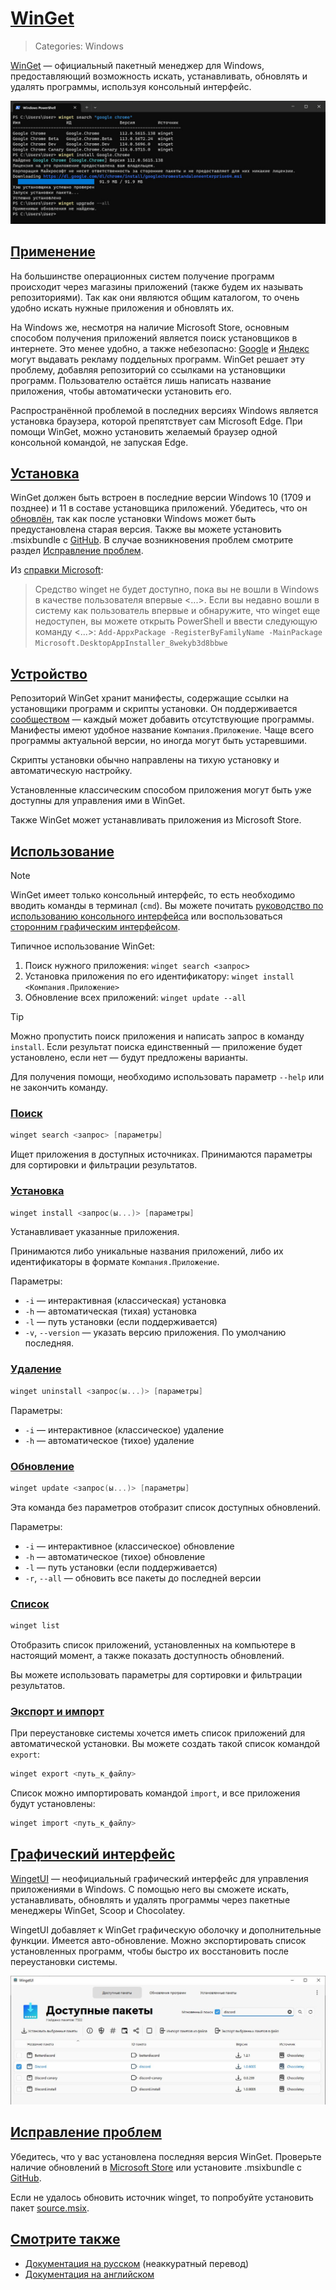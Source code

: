 # [WinGet](#winget)
> Categories: Windows

[WinGet](https://github.com/microsoft/winget-cli) — официальный пакетный
менеджер для Windows, предоставляющий возможность искать, устанавливать,
обновлять и удалять программы, используя консольный интерфейс.

![Установка программы при помощи консольного интерфейса WinGet](/media/winget.jpg)

## [Применение](#utilization)

На большинстве операционных систем получение программ происходит через магазины
приложений (также будем их называть репозиториями). Так как они являются общим
каталогом, то очень удобно искать нужные приложения и обновлять их.

На Windows же, несмотря на наличие Microsoft Store, основным способом получения
приложений является поиск установщиков в интернете. Это менее удобно, а также
небезопасно:
[Google](https://www.bleepingcomputer.com/news/security/google-ad-for-gimporg-served-info-stealing-malware-via-lookalike-site)
и [Яндекс](https://t.me/KoolTechTricks/131) могут выдавать рекламу поддельных
программ. WinGet решает эту проблему, добавляя репозиторий со ссылками на
установщики программ. Пользователю остаётся лишь написать название приложения,
чтобы автоматически установить его.

Распространённой проблемой в последних версиях Windows является установка
браузера, которой препятствует сам Microsoft Edge. При помощи WinGet, можно
установить желаемый браузер одной консольной командой, не запуская Edge.

## [Установка](#installation)

WinGet должен быть встроен в последние версии Windows 10 (1709 и позднее) и 11 в
составе установщика приложений. Убедитесь, что он
[обновлён](https://www.microsoft.com/p/app-installer/9nblggh4nns1),
так как после установки Windows может быть предустановлена старая версия. Также
вы можете установить .msixbundle с
[GitHub](https://github.com/microsoft/winget-cli/releases/latest). В случае
возникновения проблем смотрите раздел [Исправление проблем](#troubleshooting).

Из [справки Microsoft](https://learn.microsoft.com/ru-ru/windows/package-manager/winget/#install-winget):

> Средство winget не будет доступно, пока вы не вошли в Windows в качестве
пользователя впервые <...>. Если вы недавно вошли в систему как пользователь
впервые и обнаружите, что winget еще недоступен, вы можете открыть PowerShell и
ввести следующую команду <...>:
`Add-AppxPackage -RegisterByFamilyName -MainPackage Microsoft.DesktopAppInstaller_8wekyb3d8bbwe`

## [Устройство](#how-it-works)

Репозиторий WinGet хранит манифесты, содержащие ссылки на установщики программ и
скрипты установки. Он поддерживается
[сообществом](https://github.com/microsoft/winget-pkgs) — каждый может добавить
отсутствующие программы. Манифесты имеют удобное название `Компания.Приложение`.
Чаще всего программы актуальной версии, но иногда могут быть устаревшими.

Скрипты установки обычно направлены на тихую установку и автоматическую
настройку.

Установленные классическим способом приложения могут быть уже доступны для
управления ими в WinGet.

Также WinGet может устанавливать приложения из Microsoft Store.

## [Использование](#usage)

> [!note]
> WinGet имеет только консольный интерфейс, то есть необходимо вводить команды в
терминал (`cmd`). Вы можете почитать
[руководство по использованию консольного интерфейса](/wiki/cli) или
воспользоваться [сторонним графическим интерфейсом](#gui).

Типичное использование WinGet:

1. Поиск нужного приложения: `winget search <запрос>`
2. Установка приложения по его идентификатору:
`winget install <Компания.Приложение>`
3. Обновление всех приложений: `winget update --all`

> [!tip]
> Можно пропустить поиск приложения и написать запрос в команду `install`. Если
результат поиска единственный — приложение будет установлено, если нет — будут
предложены варианты.

Для получения помощи, необходимо использовать параметр `--help` или не закончить
команду.

### [Поиск](#search)

```powershell
winget search <запрос> [параметры]
```

Ищет приложения в доступных источниках. Принимаются параметры для сортировки
и фильтрации результатов.

### [Установка](#install)

```powershell
winget install <запрос(ы...)> [параметры]
```

Устанавливает указанные приложения.

Принимаются либо уникальные названия приложений, либо их идентификаторы в
формате `Компания.Приложение`.

Параметры:

- `-i` — интерактивная (классическая) установка
- `-h` — автоматическая (тихая) установка
- `-l` — путь установки (если поддерживается)
- `-v`, `--version` — указать версию приложения. По умолчанию последняя.

### [Удаление](#uninstall)

```powershell
winget uninstall <запрос(ы...)> [параметры]
```

Параметры:

- `-i` — интерактивное (классическое) удаление
- `-h` — автоматическое (тихое) удаление

### [Обновление](#update)

```powershell
winget update <запрос(ы...)> [параметры]
```

Эта команда без параметров отобразит список доступных обновлений.

Параметры:

- `-i` — интерактивное (классическое) обновление
- `-h` — автоматическое (тихое) обновление
- `-l` — путь установки (если поддерживается)
- `-r`, `--all` — обновить все пакеты до последней версии

### [Список](#list)

```powershell
winget list
```

Отобразить список приложений, установленных на компьютере в настоящий момент, а
также показать доступность обновлений.

Вы можете использовать параметры для сортировки и фильтрации результатов.

### [Экспорт и импорт](#export-and-import)

При переустановке системы хочется иметь список приложений для автоматической
установки. Вы можете создать такой список командой `export`:

```powershell
winget export <путь_к_файлу>
```

Список можно импортировать командой `import`, и все приложения будут
установлены:

```powershell
winget import <путь_к_файлу>
```

## [Графический интерфейс](#gui)

[WingetUI](https://www.marticliment.com/wingetui) — неофициальный графический
интерфейс для управления приложениями в Windows. С помощью него вы сможете
искать, устанавливать, обновлять и удалять программы через пакетные менеджеры
WinGet, Scoop и Chocolatey.

WingetUI добавляет к WinGet графическую оболочку и дополнительные функции.
Имеется авто-обновление. Можно экспортировать список установленных программ,
чтобы быстро их восстановить после переустановки системы.

![Демонстрация программы WingetUI](/media/winget_ui.jpg)

## [Исправление проблем](#troubleshooting)

Убедитесь, что у вас установлена последняя версия WinGet. Проверьте наличие
обновлений в
[Microsoft Store](https://www.microsoft.com/p/app-installer/9nblggh4nns1) или
установите .msixbundle с
[GitHub](https://github.com/microsoft/winget-cli/releases/latest).

Если не удалось обновить источник winget, то попробуйте установить пакет
[source.msix](https://winget.azureedge.net/cache/source.msix).

## [Смотрите также](#see-also)

- [Документация на русском](https://learn.microsoft.com/ru-ru/windows/package-manager/winget)
(неаккуратный перевод)
- [Документация на английском](https://learn.microsoft.com/en-us/windows/package-manager/winget)
